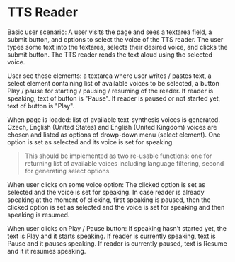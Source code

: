 # TTS Reader

Basic user scenario: A user visits the page and sees a textarea field, a submit button, and options to select the voice of the TTS reader. The user types some text into the textarea, selects their desired voice, and clicks the submit button. The TTS reader reads the text aloud using the selected voice.

User see these elements: a textarea where user writes / pastes text, a select element containing list of available voices to be selected, a button Play / pause for starting / pausing / resuming of the reader. If reader is speaking, text of button is "Pause". If reader is paused or not started yet, text of button is "Play".

When page is loaded: list of available text-synthesis voices is generated. Czech, English (United States) and English (United Kingdom) voices are chosen and listed as options of drowp-down menu (select element). One option is set as selected and its voice is set for speaking. 
> This should be implemented as two re-usable functions: one for returning list of available voices including language filtering, second for generating select options.

When user clicks on some voice option: The clicked option is set as selected and the voice is set for speaking. In case reader is already speaking at the moment of clicking, first speaking is paused, then the clicked option is set as selected and the voice is set for speaking and then speaking is resumed.

When user clicks on Play / Pause button: If speaking hasn't started yet, the text is Play and it starts speaking. If reader is currently speaking, text is Pause and it pauses speaking. If reader is currently paused, text is Resume and it it resumes speaking.
